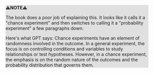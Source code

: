 <div style="margin:2em; background-color: #e0e0e0;">

<strong>⚠️NOTE️️️⚠️</strong>

The book does a poor job of explaining this. It looks like it calls it a "chance experiment" and then switches to calling it a "probability experiment" a few paragraphs down.

Here's what GPT says: Chance experiments have an element of randomness involved in the outcome. In a general experiment, the focus is on controlling conditions and variables to study relationships or test hypotheses. However, in a chance experiment, the emphasis is on the random nature of the outcomes and the probability distribution that governs them.
</div>

